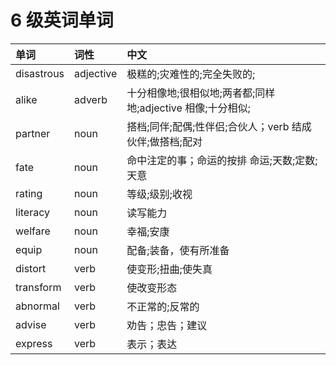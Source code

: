 # 6 级英词单词

| 单词       | 词性      | 中文                                                       |
| :--------- | :-------- | :--------------------------------------------------------- |
| disastrous | adjective | 极糕的;灾难性的;完全失败的;                                |
| alike      | adverb    | 十分相像地;很相似地;两者都;同样地;adjective 相像;十分相似; |
| partner    | noun      | 搭档;同伴;配偶;性伴侣;合伙人；verb 结成伙伴;做搭档;配对    |
| fate       | noun      | 命中注定的事；命运的按排 命运;天数;定数;天意               |
| rating     | noun      | 等级;级别;收视                                             |
| literacy   | noun      | 读写能力                                                   |
| welfare    | noun      | 幸福;安康                                                  |
| equip      | noun      | 配备;装备，使有所准备                                      |
| distort    | verb      | 使变形;扭曲;使失真                                         |
| transform  | verb      | 使改变形态                                                 |
| abnormal   | verb      | 不正常的;反常的                                            |
| advise     | verb      | 劝告；忠告；建议                                           |
| express     | verb      | 表示；表达                                           |